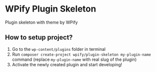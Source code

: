 # WPify Plugin Skeleton

Plugin skeleton with theme by WPify

## How to setup project?

1. Go to the `wp-content/plugins` folder in terminal
2. Run `composer create-project wpify/plugin-skeleton my-plugin-name` command (replace `my-plugin-name` with real slug of the plugin)
3. Activate the newly created plugin and start developing!

## 
